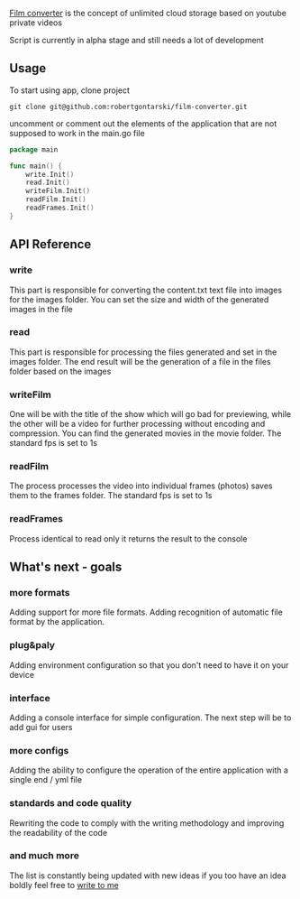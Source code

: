 [Film converter](https://github.com/robertgontarski/film-converter) is the concept of unlimited cloud storage based on youtube private videos

Script is currently in alpha stage and still needs a lot of development

## Usage

To start using app, clone project

```shell
git clone git@github.com:robertgontarski/film-converter.git
```

uncomment or comment out the elements of the application that are not supposed to work in the main.go file

```go
package main

func main() {
	write.Init()
	read.Init()
	writeFilm.Init()
	readFilm.Init()
	readFrames.Init()
}
```

## API Reference

### write

This part is responsible for converting the content.txt text file into images for the images folder. You can set the size and width of the generated images in the file

### read 

This part is responsible for processing the files generated and set in the images folder. The end result will be the generation of a file in the files folder based on the images

### writeFilm

One will be with the title of the show which will go bad for previewing, while the other will be a video for further processing without encoding and compression. You can find the generated movies in the movie folder. The standard fps is set to 1s

### readFilm

The process processes the video into individual frames (photos) saves them to the frames folder. The standard fps is set to 1s

### readFrames

Process identical to read only it returns the result to the console 

## What's next - goals

### more formats 

Adding support for more file formats. Adding recognition of automatic file format by the application. 

### plug&paly 

Adding environment configuration so that you don't need to have it on your device 

### interface

Adding a console interface for simple configuration. The next step will be to add gui for users 

### more configs

Adding the ability to configure the operation of the entire application with a single end / yml file

### standards and code quality 

Rewriting the code to comply with the writing methodology and improving the readability of the code

### and much more 

The list is constantly being updated with new ideas if you too have an idea boldly feel free to [write to me ](https://www.linkedin.com/in/robert-gontarski/)